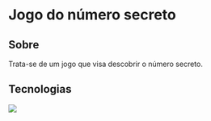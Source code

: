 <h1> Jogo do número secreto </h1>

<h2>Sobre</h2>
<p>Trata-se de um jogo que visa descobrir o número secreto.</p>

##  Tecnologias

<div>
<img src="https://img.shields.io/badge/html-239320?style=for-the-badge&logo=html5&logocolor=white">

</div>

